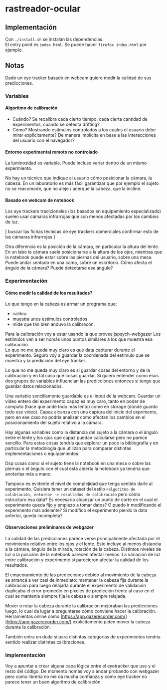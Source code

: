 # rastreador-ocular

## Implementación

Con `./install.sh` se instalan las dependencias.  
El entry point es `index.html`.
Se puede hacer `firefox index.html` por ejemplo.

## Notas

Dado un eye tracker basado en webcam quiero medir la calidad de sus
predicciones.

### Variables

#### Algoritmo de calibración

- Cuándo?
Se recalibra cada cierto tiempo, cada cierta cantidad de experimentos, cuando
se detecta drifting?
- Cómo?
Mostrando estímulos controlados a los cuales el usuario debe mirar
explícitamente?
De manera implícita en base a las interacciones del usuario con el navegador?

#### Entorno experimental remoto no controlado

La luminosidad es variable.
Puede incluso variar dentro de un mismo expermiento.

No hay un técnico que indique al usuario cómo posicionar la cámara, la cabeza.
En un laboratorio es más fácil garantizar que por ejemplo el sujeto no se
reacomode, que no aleje / acerque la cabeza, que la incline.

#### Basado en webcam de notebook

Los eye trackers tradicionales (los basados en equipamiento especializado)
suelen usar cámaras infrarrojas que son menos afectadas por los cambios de luz.

[
  buscar las fichas técnicas de eye trackers comerciales
  confirmar esto de las cámaras infrarrojas
]

Otra diferencia es la posición de la cámara, en particular la altura del lente.
En un labo la cámara suele posicionarse a la altura de los ojos, mientras que la
notebook puede estar sobre las piernas del usuario, sobre una mesa.
Puede andar sentado en una cama, sobre un escritorio.
Cómo afecta el ángulo de la cámara? Puede detectarse ese ángulo?

### Experimentación

#### Cómo medir la calidad de los resultados?

Lo que tengo en la cabeza es armar un programa que:
- calibra
- muestra unos estímulos controlados
- mide que tan bien anduvo la calibracón.

Para la calibración voy a estar usando la que provee jspsych-webgazer
Los estímulos van a ser nomás unos puntos similares a los que muestra esa
calibración.  
Lo que no me queda muy claro es qué data caṕturar durante el experimento.
Seguro voy a guardar la coordenada del estímulo que se muestra y la predicción
del eye tracker.

Lo que no me queda muy claro es si guardar cosas del entorno y de la calibración
y en tal caso qué cosas guardar.
Si quiero entender como esos dos grupos de variables influencian las
predicciones entonces sí tengo que guardar datos relacionados.

Una variable sencillamente guardable es el input de la webcam.
Guardar un video entero del experimento capaz es muy caro, tanto en poder de
cómputo (hace que ande todo más lento) como en storage (dónde guardo todo ese
video).
Capaz alcanza con una captura del inicio del exprimento, pero en ese caso no
podría analizar como afectan los cambios en el posicionamiento del sujeto
relativo a la cámara.

Hay algunas variables como la distancia del sujeto a la cámara o el ángulo entre
el lente y los ojos que capaz puedan calcularse pero no parece sencillo.
Para estas cosas tendría que explorar un poco la bibliografía y en particular la
metodología que utilizan para comparar distintas implementaciones o
equipamientos.

Dsp cosas como si el sujeto tiene la notebook en una mesa o sobre las piernas o
el ángulo con el cual está abierta la notebook ya tendría que anotarlas más a
mano.

Tampoco es evidente el nivel de complejidad que tenga sentido darle al
experimento.
Quisiera tener un dataset del estilo
`<algoritmo de calibración, entorno> -> resultados de calibración`
pero cómo estructuro esa data?
Es necesario alcanzar un punto de corte en el cual el experimento queda fijo y
empiezo a tomar datos?
O puedo ir modificando el experimento más adelante?
Si modifico el experimento pierdo la data anterior, queda incompleta?

#### Observaciones preliminares de webgazer

La calidad de las predicciones parece verse principalmente afectada por el
movimiento relativo entre los ojos y el lente.
Esto incluye al menos distancia a la cámara, ángulo de la mirada, rotación de la
cabeza.
Distintos niveles de luz o la posición de la notebook parecen afectar menos.
La variación de luz entre calibración y experimento sí parecieron afectar la
calidad de los resultados.

El empeoramiento de las predicciones debido al movimiento de la cabeza se
arrancá a ver casi de inmediato:
mantener la cabeza fija durante la calibración para luego relajarla durante el
experimento de validación duplicaba el error promedio en píxeles de predicción
frente al caso en el cual se mantenía siempre fija la cabeza o siempre relajada.

Mover o rotar la cabeza durante la calibración mejoraban las predicciones luego,
lo cual da lugar a preguntarse cómo conviene hacer la calibración.
Herramientas online como
[https://app.gazerecorder.com/](https://app.gazerecorder.com/)
explícitamente piden mover la cabeza durante la calibración.

También entra en duda si para distintas categorías de experimentos tendría
sentido realizar distintas calibraciones.

### Implementación

Voy a apuntar a crear alguna capa lógica entre el eyetracker que use y el resto
del código.
De momento nomás voy a andar probando con webgazer pero como librería no me da
mucha confianza y como eye tracker no parece tener un buen algoritmo de
calibración.
